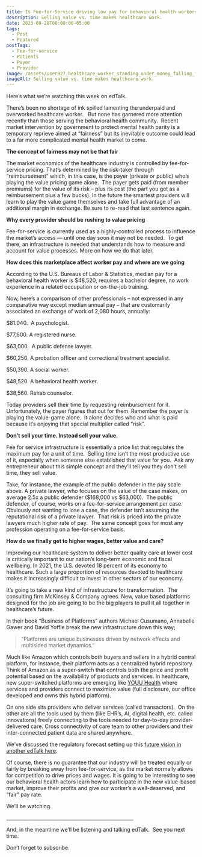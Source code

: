 ```yaml
---
title: Is Fee-for-Service driving low pay for behavioral health workers?
description: Selling value vs. time makes healthcare work.
date: 2023-09-28T00:00:00-05:00
tags:
  - Post
  - Featured
postTags:
  - Fee-for-service
  - Patients
  - Payer
  - Provider
image: /assets/user927_healthcare_worker_standing_under_money_falling_from_the_6caa1ebc-115b-432b-b155-51b5795d61ba.png
imageAlt: Selling value vs. time makes healthcare work.
---
```

Here’s what we’re watching this week on edTalk. 

There’s been no shortage of ink spilled lamenting the underpaid and overworked healthcare worker.   But none has garnered more attention recently than those serving the behavioral health community.  Recent market intervention by government to protect mental health parity is a temporary reprieve aimed at “fairness” but its inevitable outcome could lead to a far more complicated mental health market to come. 

**The concept of fairness may not be that fair** 

The market economics of the healthcare industry is controlled by fee-for-service pricing. That’s determined by the risk-taker through “reimbursement” which, in this case, is the payer (private or public) who’s playing the value pricing game alone.  The payer gets paid (from member premiums) for the value of its risk – plus its cost (the part you get as a reimbursement plus a few bucks). In the future the smartest providers will learn to play the value game themselves and take full advantage of an additional margin in exchange. Be sure to re-read that last sentence again.

**Why every provider should be rushing to value pricing**  

Fee-for-service is currently used as a highly-controlled process to influence the market’s access — until one day soon it may not be needed.  To get there, an infrastructure is needed that understands how to measure and account for value processes. More on how we do that later.

**How does this marketplace affect worker pay and where are we going**

According to the U.S. Bureaus of Labor & Statistics, median pay for a behavioral health worker is $48,520, requires a bachelor degree, no work experience in a related occupation or on-the-job training. 

Now, here’s a comparison of other professionals – not expressed in any comparative way except median annual pay – that are customarily associated an exchange of work of 2,080 hours, annually:    

$81.040.  A psychologist. 

$77,600. A registered nurse.

$63,000.  A public defense lawyer.

$60,250. A probation officer and correctional treatment specialist.

$50,390. A social worker. 

$48,520. A behavioral health worker.

$38,560. Rehab counselor.

Today providers sell their time by requesting reimbursement for it. Unfortunately, the payer figures that out for them. Remember the payer is playing the value-game alone.  It alone decides who and what is paid because it’s enjoying that special multiplier called “risk”.  

**Don’t sell your time. Instead sell your value.** 

Fee for service infrastructure is essentially a price list that regulates the maximum pay for a unit of time.  Selling time isn’t the most productive use of it, especially when someone else established that value for you.  Ask any entrepreneur about this simple concept and they’ll tell you they don’t sell time, they sell value.

Take, for instance, the example of the public defender in the pay scale above. A private lawyer, who focuses on the value of the case makes, on average 2.5x a public defender ($168,000 vs $63,000).  The public defender, of course, works on a fee-for-service arrangement per case. Obviously not wanting to lose a case, the defender isn’t assuming the reputational risk of a private lawyer.  That risk is priced into the private lawyers much higher rate of pay.  The same concept goes for most any profession operating on a fee-for-service basis. 

**How do we finally get to higher wages, better value and care?**

Improving our healthcare system to deliver better quality care at lower cost is critically important to our nation’s long-term economic and fiscal wellbeing. In 2021, the U.S. devoted 18 percent of its economy to healthcare. Such a large proportion of resources devoted to healthcare makes it increasingly difficult to invest in other sectors of our economy. 

It’s going to take a new kind of infrastructure for transformation.  The consulting firm McKinsey & Company agrees. New, value based platforms designed for the job are going to be the big players to pull it all together in healthcare’s future.  

In their book “Business of Platforms” authors Michael Cusumano, Annabelle Gawer and David Yoffle break the new infrastructure down this way; 

> “Platforms are unique businesses driven by network effects and multisided market dynamics.” 

Much like Amazon which controls both buyers and sellers in a hybrid central platform, for instance, their platform acts as a centralized hybrid repository. Think of Amazon as a super-switch that controls both the price and profit potential based on the availability of products and services. In healthcare, new super-switched platforms are emerging like [YOUU Health](http://www.youu.com/) where services and providers connect to maximize value (full disclosure, our office developed and owns this hybrid platform). 

On one side sits providers who deliver services (called transactors).  On the other are all the tools used by them (like EHR’s, AI, digital health, etc. called innovations) freely connecting to the tools needed for day-to-day provider-delivered care. Cross connectivity of care team to other providers and their inter-connected patient data are shared anywhere.  

We’ve discussed the regulatory forecast setting up this [future vision in another edTalk here](https://www.linkedin.com/pulse/did-behavioral-health-just-reach-its-sun-tzh-moment-ed-deshields).  

Of course, there is no guarantee that our industry will be treated equally or fairly by breaking away from fee-for-service, as the market normally allows for competition to drive prices and wages. It is going to be interesting to see our behavioral health actors learn how to participate in the new value-based market, improve their profits and give our worker’s a well-deserved, and “fair” pay rate.  

We’ll be watching. 

\_\_\_\_\_\_\_\_\_\_\_\_\_\_\_\_\_\_\_\_\_\_\_\_\_\_\_\_\_\_\_\_\_\_\_\_\_\_\_\_\_\_\_\_\_\_\_\_\_\_\_\__

And, in the meantime we’ll be listening and talking edTalk.  See you next time. 

Don’t forget to subscribe.